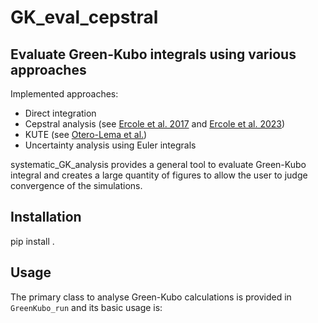 # GK_eval_cepstral



## Evaluate Green-Kubo integrals using various approaches

Implemented approaches:
 - Direct integration
 - Cepstral analysis (see [Ercole et al. 2017](http://dx.doi.org/10.1038/s41598-017-15843-2) and [Ercole et al. 2023](https://linkinghub.elsevier.com/retrieve/pii/S0010465522001898))
 - KUTE (see [Otero-Lema et al.](https://doi.org/10.1021/acs.jcim.4c02219))
 - Uncertainty analysis using Euler integrals

systematic_GK_analysis provides a general tool to evaluate Green-Kubo integral and creates a large quantity of figures to allow the user to judge convergence of the simulations.

## Installation

pip install .

## Usage

The primary class to analyse Green-Kubo calculations is provided in `GreenKubo_run` and its basic usage is:

